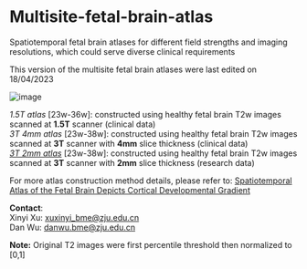 # Multisite-fetal-brain-atlas
Spatiotemporal fetal brain atlases for different field strengths and imaging resolutions, which could serve diverse clinical requirements


This version of the multisite fetal brain atlases were last edited on 18/04/2023

![image](https://github.com/zjuwulab/Multisite-fetal-brain-atlas/assets/132861977/d3b3b2a8-a1c7-424e-8d7e-195c7fa8b06e)

_1.5T atlas_ [23w-36w]: constructed using healthy fetal brain T2w images scanned at **1.5T** scanner (clinical data)\
_3T 4mm atlas_ [23w-38w]: constructed using healthy fetal brain T2w images scanned at **3T** scanner with **4mm** slice thickness (clinical data)\
[_3T 2mm atlas_](https://github.com/Thea-Eddie-Amy/CHN-fetal-brain-atlas) [23w-38w]: constructed using healthy fetal brain T2w images scanned at **3T** scanner with **2mm** slice thickness (research data)

For more atlas construction method details, please refer to: [Spatiotemporal Atlas of the Fetal Brain Depicts Cortical Developmental Gradient](https://doi.org/10.1523/JNEUROSCI.1285-22.2022)

**Contact**:\
Xinyi Xu: xuxinyi_bme@zju.edu.cn\
Dan Wu: danwu.bme@zju.edu.cn

**Note:** Original T2 images were first percentile threshold then normalized to [0,1]
